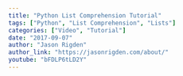 ```yaml
---
title: "Python List Comprehension Tutorial"
tags: ["Python", "List Comprehension", "Lists"]
categories: ["Video", "Tutorial"]
date: "2017-09-07"
author: "Jason Rigden"
author_link: "https://jasonrigden.com/about/"
youtube: "bFDLP6tLD2Y"
---
```

